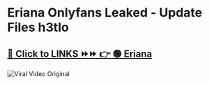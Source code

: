 
 # Eriana Onlyfans Leaked - Update Files h3tlo

## <h2><a href="https://clipsfans.com/Eriana&ref=git">🔗 Click to LINKS ⏩⏩ 👉 🟢 Eriana </a></h2>

<a href="https://clipsfans.com/Eriana&ref=git" rel="nofollow" data-target="animated-image.originalLink"><img src="https://i.ibb.co.com/xMMVF88/686577567.gif" alt="Viral Video Original" style="max-width: 100%; display: inline-block;" data-target="animated-image.originalImage"></a>

